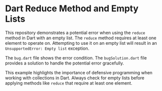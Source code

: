 # Dart Reduce Method and Empty Lists

This repository demonstrates a potential error when using the `reduce` method in Dart with an empty list. The `reduce` method requires at least one element to operate on.  Attempting to use it on an empty list will result in an `UnsupportedError: Empty list` exception.

The `bug.dart` file shows the error condition.  The `bugSolution.dart` file provides a solution to handle the potential error gracefully.

This example highlights the importance of defensive programming when working with collections in Dart. Always check for empty lists before applying methods like `reduce` that require at least one element.